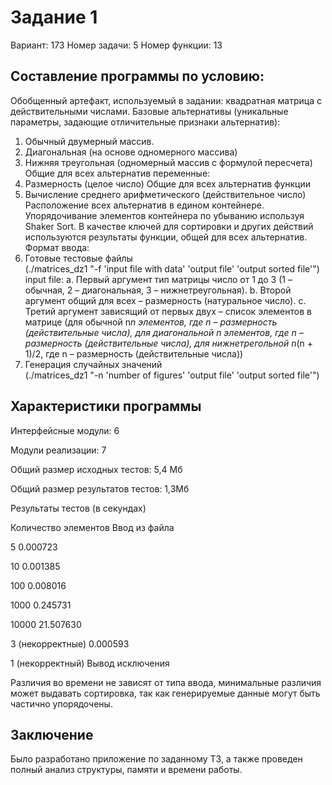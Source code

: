 # Задание 1

Вариант: 173
Номер задачи: 5
Номер функции: 13

## Составление программы по условию:
Обобщенный артефакт, используемый в задании: квадратная матрица с действительными числами.
Базовые альтернативы (уникальные параметры, задающие отличительные признаки альтернатив):
1.	Обычный двумерный массив.
2.	Диагональная (на основе одномерного массива)
3.	Нижняя треугольная (одномерный массив с формулой пересчета)
Общие для всех альтернатив переменные:
1.	Размерность (целое число)
Общие для всех альтернатив функции
1.	Вычисление среднего арифметического (действительное число)
Расположение всех альтернатив в едином контейнере.
Упорядочивание элементов контейнера по убыванию используя Shaker Sort. В качестве ключей для сортировки и других действий используются результаты функции, общей для всех альтернатив.
Формат ввода:
1.	Готовые тестовые файлы                                                                                                    
      (./matrices_dz1 "-f 'input file with data' 'output file' 'output sorted file'")                                      
input file:
      a.	Первый аргумент тип матрицы число от 1 до 3 (1 – обычная, 2 – диагональная, 3 – нижнетреугольная).
      b.	Второй аргумент общий для всех – размерность (натуральное число).
      c.	Третий аргумент зависящий от первых двух – список элементов в матрице (для обычной n*n элементов, где n – размерность (действительные числа), для диагональной n элементов, где n – размерность (действительные числа), для нижнетрегольной n*(n + 1)/2, где n – размерность (действительные числа))
2.	Генерация случайных значений                                                                                        
      (./matrices_dz1 "-n 'number of figures' 'output file' 'output sorted file'")

## Характеристики программы

Интерфейсные модули: 6

Модули реализации: 7

Общий размер исходных тестов: 5,4 Мб

Общий размер результатов тестов: 1,3Мб

Результаты тестов (в секундах)

Количество элементов	Ввод из файла

5	            0.000723

10	            0.001385

100	            0.008016

1000	            0.245731

10000	            21.507630

3 (некорректные)	0.000593

1 (некорректный)	Вывод исключения

Различия во времени не зависят от типа ввода, минимальные различия может выдавать сортировка, так как генерируемые данные могут быть частично упорядочены.

## Заключение
Было разработано приложение по заданному ТЗ, а также проведен полный анализ структуры, памяти и времени работы.
